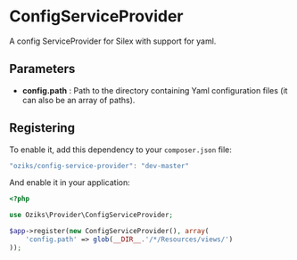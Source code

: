 ConfigServiceProvider
=====================

A config ServiceProvider for Silex with support for yaml.

Parameters
----------

* **config.path** : Path to the directory containing Yaml configuration files (it can also be an array of paths).

Registering
-----------

To enable it, add this dependency to your `composer.json` file:

```js
"oziks/config-service-provider": "dev-master"
```

And enable it in your application:

``` php
<?php

use Oziks\Provider\ConfigServiceProvider;

$app->register(new ConfigServiceProvider(), array(
    'config.path' => glob(__DIR__.'/*/Resources/views/')
));
```
